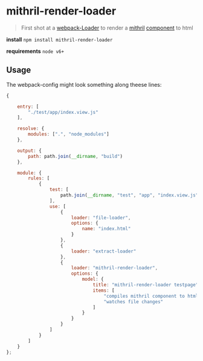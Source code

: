 # mithril-render-loader

> First shot at a [webpack-Loader](https://webpack.js.org/) to render a [mithril](https://mithril.js.org/) [component](https://mithril.js.org/components.html) to html

**install** `npm install mithril-render-loader`

**requirements** `node v6+`


## Usage

The webpack-config might look something along theese lines:

```js
{

    entry: [
        "./test/app/index.view.js"
    ],

    resolve: {
        modules: [".", "node_modules"]
    },

    output: {
        path: path.join(__dirname, "build")
    },

    module: {
        rules: [
            {
                test: [
                    path.join(__dirname, "test", "app", "index.view.js")
                ],
                use: [
                    {
                        loader: "file-loader",
                        options: {
                            name: "index.html"
                        }
                    },
                    {
                        loader: "extract-loader"
                    },
                    {
                        loader: "mithril-render-loader",
                        options: {
                            model: {
                                title: "mithril-render-loader testpage",
                                items: [
                                    "compiles mithril component to html",
                                    "watches file changes"
                                ]
                            }
                        }
                    }
                ]
            }
        ]
    }
};
```
